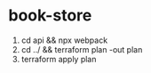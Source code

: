 # book-store
 
1. cd api && npx webpack
2. cd ../ && terraform plan -out plan
3. terraform apply plan